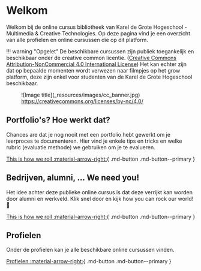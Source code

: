 # Welkom

Welkom bij de online cursus bibliotheek van Karel de Grote Hogeschool - Multimedia & Creative Technologies. Op deze pagina vind je een overzicht van alle profielen en online cursussen die op dit platform.

!!! warning "Opgelet"
    De beschikbare cursussen zijn publiek toegankelijk en beschikbaar onder de creative common licentie. \([Creative Commons Attribution-NonCommercial 4.0 International License](https://creativecommons.org/licenses/by-nc/4.0/)\) Het kan echter zijn dat op bepaalde momenten wordt verwezen naar filmpjes op het grow platform, deze zijn enkel voor studenten van de Karel de Grote Hogeschool beschikbaar.

<figure markdown>
  ![Image title](_resources/images/cc_banner.jpg)
  <figcaption><a href="https://creativecommons.org/licenses/by-nc/4.0/" target="_blank">https://creativecommons.org/licenses/by-nc/4.0/</a></figcaption>
</figure>


## Portfolio's? Hoe werkt dat?

Chances are dat je nog nooit met een portfolio hebt gewerkt om je leerproces te documenteren. Hier vind je enkele tips en tricks en welke rubric \(evaluatie methode\) we gebruiken om je te evalueren.

[This is how we roll :material-arrow-right:](01-this-is-how-we-roll/01-index/){ .md-button .md-button--primary }

## Bedrijven, alumni, ... We need you!

Het idee achter deze publieke online cursus is dat deze verrijkt kan worden door alumni en werkveld. Klik snel door en kijk how you can rock our world! 🙌


[This is how we roll :material-arrow-right:](03-you-rock/01-index/){ .md-button .md-button--primary }

## Profielen

Onder de profielen kan je alle beschikbare online cursussen vinden.

[Profielen :material-arrow-right:](02-you-rock/01-index/){ .md-button .md-button--primary }
